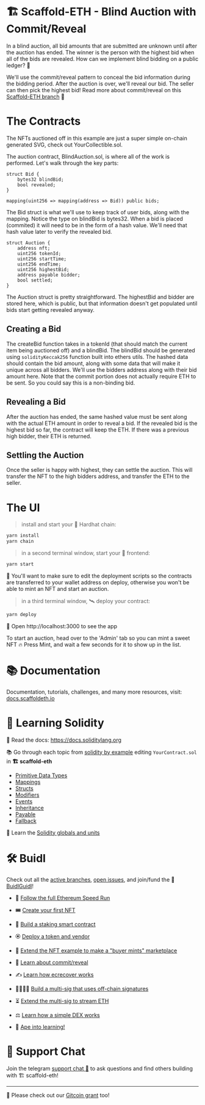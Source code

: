# 🏗 Scaffold-ETH - Blind Auction with Commit/Reveal

In a blind auction, all bid amounts that are submitted are unknown until after the auction has ended. The winner is the person with the highest bid when all of the bids are revealed. How can we implement blind bidding on a public ledger? 🤔

We'll use the commit/reveal pattern to conceal the bid information during the bidding period. After the auction is over, we'll reveal our bid. The seller can then pick the highest bid! Read more about commit/reveal on this [Scaffold-ETH branch](https://github.com/scaffold-eth/scaffold-eth/tree/commit-reveal-with-frontend) 🚀


# The Contracts
The NFTs auctioned off in this example are just a super simple on-chain generated SVG, check out YourCollectible.sol.

The auction contract, BlindAuction.sol, is where all of the work is performed. Let's walk through the key parts:
```
struct Bid {
    bytes32 blindBid;
    bool revealed;
}

mapping(uint256 => mapping(address => Bid)) public bids;
```
The Bid struct is what we'll use to keep track of user bids, along with the mapping. Notice the type on blindBid is bytes32. When a bid is placed (commited) it will need to be in the form of a hash value. We'll need that hash value later to verify the revealed bid.

```
struct Auction {
    address nft;
    uint256 tokenId;
    uint256 startTime;
    uint256 endTime;
    uint256 highestBid;
    address payable bidder;
    bool settled;
}
```
The Auction struct is pretty straightforward. The highestBid and bidder are stored here, which is public, but that information doesn't get populated until bids start getting revealed anyway.

## Creating a Bid
The createBid function takes in a tokenId (that should match the current item being auctioned off) and a blindBid. The blindBid should be generated using `solidityKeccak256` function built into ethers utils. The hashed data should contain the bid amount, along with some data that will make it unique across all bidders. We'll use the bidders address along with their bid amount here. Note that the commit portion does not actually require ETH to be sent. So you could say this is a non-binding bid.

## Revealing a Bid
After the auction has ended, the same hashed value must be sent along with the actual ETH amount in order to reveal a bid. If the revealed bid is the highest bid so far, the contract will keep the ETH. If there was a previous high bidder, their ETH is returned.

## Settling the Auction
Once the seller is happy with highest, they can settle the auction. This will transfer the NFT to the high bidders address, and transfer the ETH to the seller.

# The UI

> install and start your 👷‍ Hardhat chain:

```bash
yarn install
yarn chain
```

> in a second terminal window, start your 📱 frontend:

```bash
yarn start
```

💼  You'll want to make sure to edit the deployment scripts so the contracts are transferred to your wallet address on deploy, otherwise you won't be able to mint an NFT and start an auction.

> in a third terminal window, 🛰 deploy your contract:

```bash
yarn deploy
```

📱 Open http://localhost:3000 to see the app

To start an auction, head over to the 'Admin' tab so you can mint a sweet NFT 🔥
Press Mint, and wait a few seconds for it to show up in the list.


# 📚 Documentation

Documentation, tutorials, challenges, and many more resources, visit: [docs.scaffoldeth.io](https://docs.scaffoldeth.io)

# 🔭 Learning Solidity

📕 Read the docs: https://docs.soliditylang.org

📚 Go through each topic from [solidity by example](https://solidity-by-example.org) editing `YourContract.sol` in **🏗 scaffold-eth**

- [Primitive Data Types](https://solidity-by-example.org/primitives/)
- [Mappings](https://solidity-by-example.org/mapping/)
- [Structs](https://solidity-by-example.org/structs/)
- [Modifiers](https://solidity-by-example.org/function-modifier/)
- [Events](https://solidity-by-example.org/events/)
- [Inheritance](https://solidity-by-example.org/inheritance/)
- [Payable](https://solidity-by-example.org/payable/)
- [Fallback](https://solidity-by-example.org/fallback/)

📧 Learn the [Solidity globals and units](https://solidity.readthedocs.io/en/v0.6.6/units-and-global-variables.html)

# 🛠 Buidl

Check out all the [active branches](https://github.com/austintgriffith/scaffold-eth/branches/active), [open issues](https://github.com/austintgriffith/scaffold-eth/issues), and join/fund the 🏰 [BuidlGuidl](https://BuidlGuidl.com)!


 - 🚤  [Follow the full Ethereum Speed Run](https://medium.com/@austin_48503/%EF%B8%8Fethereum-dev-speed-run-bd72bcba6a4c)


 - 🎟  [Create your first NFT](https://github.com/austintgriffith/scaffold-eth/tree/simple-nft-example)
 - 🥩  [Build a staking smart contract](https://github.com/austintgriffith/scaffold-eth/tree/challenge-1-decentralized-staking)
 - 🏵  [Deploy a token and vendor](https://github.com/austintgriffith/scaffold-eth/tree/challenge-2-token-vendor)
 - 🎫  [Extend the NFT example to make a "buyer mints" marketplace](https://github.com/austintgriffith/scaffold-eth/tree/buyer-mints-nft)
 - 🎲  [Learn about commit/reveal](https://github.com/austintgriffith/scaffold-eth/tree/commit-reveal-with-frontend)
 - ✍️  [Learn how ecrecover works](https://github.com/austintgriffith/scaffold-eth/tree/signature-recover)
 - 👩‍👩‍👧‍👧  [Build a multi-sig that uses off-chain signatures](https://github.com/austintgriffith/scaffold-eth/tree/meta-multi-sig)
 - ⏳  [Extend the multi-sig to stream ETH](https://github.com/austintgriffith/scaffold-eth/tree/streaming-meta-multi-sig)
 - ⚖️  [Learn how a simple DEX works](https://medium.com/@austin_48503/%EF%B8%8F-minimum-viable-exchange-d84f30bd0c90)
 - 🦍  [Ape into learning!](https://github.com/austintgriffith/scaffold-eth/tree/aave-ape)

# 💬 Support Chat

Join the telegram [support chat 💬](https://t.me/joinchat/KByvmRe5wkR-8F_zz6AjpA) to ask questions and find others building with 🏗 scaffold-eth!

---

🙏 Please check out our [Gitcoin grant](https://gitcoin.co/grants/2851/scaffold-eth) too!

